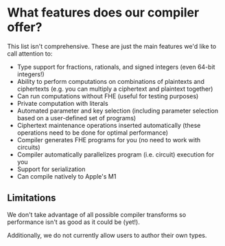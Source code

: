 # What features does our compiler offer?

This list isn't comprehensive. These are just the main features we'd like to call attention to:
- Type support for fractions, rationals, and signed integers (even 64-bit integers!)
- Ability to perform computations on combinations of plaintexts and ciphertexts (e.g. you can multiply a ciphertext and plaintext together)
- Can run computations without FHE (useful for testing purposes)
- Private computation with literals
- Automated parameter and key selection (including parameter selection based on a user-defined set of programs)
- Ciphertext maintenance operations inserted automatically (these operations need to be done for optimal performance)
- Compiler generates FHE programs for you (no need to work with circuits)
- Compiler automatically parallelizes program (i.e. circuit) execution for you
- Support for serialization
- Can compile natively to Apple's M1 

## Limitations

We don't take advantage of all possible compiler transforms so performance isn't as good as it could be (yet!).

Additionally, we do not currently allow users to author their own types.
